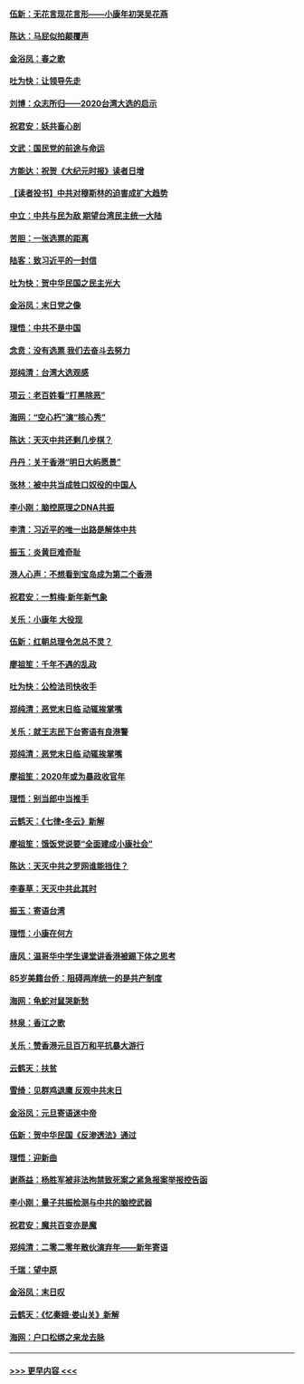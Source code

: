 #### [伍新：无花言现花言形——小康年初哭吴花燕](../pages/nsc993/n11800044.md?t=01180101) 
#### [陈达：马屁似拍颠覆声](../pages/nsc993/n11800010.md?t=01180101) 
#### [金浴凤：春之歌](../pages/nsc993/n11797687.md?t=01180101) 
#### [吐为快：让领导先走](../pages/nsc993/n11797512.md?t=01180101) 
#### [刘博：众志所归——2020台湾大选的启示](../pages/nsc993/n11796878.md?t=01180101) 
#### [祝君安：妖共畜心剖](../pages/nsc993/n11794273.md?t=01180101) 
#### [文武：国民党的前途与命运](../pages/nsc993/n11794198.md?t=01180101) 
#### [方能达：祝贺《大纪元时报》读者日增](../pages/nsc993/n11793807.md?t=01180101) 
#### [【读者投书】中共对穆斯林的迫害成扩大趋势](../pages/nsc993/n11791371.md?t=01180101) 
#### [中立：中共与民为敌 期望台湾民主统一大陆](../pages/nsc993/n11790392.md?t=01180101) 
#### [苦胆：一张选票的距离](../pages/nsc993/n11788914.md?t=01180101) 
#### [陆客：致习近平的一封信](../pages/nsc993/n11788867.md?t=01180101) 
#### [吐为快：贺中华民国之民主光大](../pages/nsc993/n11788618.md?t=01180101) 
#### [金浴凤：末日党之像](../pages/nsc993/n11787475.md?t=01180101) 
#### [理悟：中共不是中国](../pages/nsc993/n11787463.md?t=01180101) 
#### [念贲：没有选票  我们去奋斗去努力](../pages/nsc993/n11787398.md?t=01180101) 
#### [郑纯清：台湾大选观感](../pages/nsc993/n11786210.md?t=01180101) 
#### [项云：老百姓看“打黑除恶”](../pages/nsc993/n11785398.md?t=01180101) 
#### [海网：“空心朽”演“核心秀”](../pages/nsc993/n11783874.md?t=01180101) 
#### [陈达：天灭中共还剩几步棋？](../pages/nsc993/n11783719.md?t=01180101) 
#### [丹丹：关于香港“明日大屿愿景”](../pages/nsc993/n11783273.md?t=01180101) 
#### [张林：被中共当成牲口奴役的中国人](../pages/nsc993/n11782397.md?t=01180101) 
#### [李小刚：脑控原理之DNA共振](../pages/nsc993/n11780962.md?t=01180101) 
#### [李清：习近平的唯一出路是解体中共](../pages/nsc993/n11780866.md?t=01180101) 
#### [振玉：炎黄巨难奇耻](../pages/nsc993/n11779632.md?t=01180101) 
#### [港人心声：不想看到宝岛成为第二个香港](../pages/nsc993/n11778817.md?t=01180101) 
#### [祝君安：一剪梅‧新年新气象](../pages/nsc993/n11776340.md?t=01180101) 
#### [关乐：小康年 大役现](../pages/nsc993/n11774213.md?t=01180101) 
#### [伍新：红朝总理令怎总不灵？](../pages/nsc993/n11770813.md?t=01180101) 
#### [廖祖笙：千年不遇的乱政](../pages/nsc993/n11770373.md?t=01180101) 
#### [吐为快：公检法司快收手](../pages/nsc993/n11770359.md?t=01180101) 
#### [郑纯清：恶党末日临 动辄挨掌嘴](../pages/nsc993/n11769912.md?t=01180101) 
#### [关乐：就王志民下台寄语有良港警](../pages/nsc993/n11769903.md?t=01180101) 
#### [郑纯清：恶党末日临 动辄挨掌嘴](../pages/nsc993/n11769356.md?t=01180101) 
#### [廖祖笙：2020年或为暴政收官年](../pages/nsc993/n11768216.md?t=01180101) 
#### [理悟：别当郎中当推手](../pages/nsc993/n11768243.md?t=01180101) 
#### [云鹤天：《七律▪冬云》新解](../pages/nsc993/n11768204.md?t=01180101) 
#### [廖祖笙：饿饭党说要“全面建成小康社会”](../pages/nsc993/n11767482.md?t=01180101) 
#### [陈达：天灭中共之罗网谁能挡住？](../pages/nsc993/n11767465.md?t=01180101) 
#### [李春草：天灭中共此其时](../pages/nsc993/n11767452.md?t=01180101) 
#### [振玉：寄语台湾](../pages/nsc993/n11767432.md?t=01180101) 
#### [理悟：小康在何方](../pages/nsc993/n11767394.md?t=01180101) 
#### [唐风：温哥华中学生课堂讲香港被踢下体之思考](../pages/nsc993/n11766848.md?t=01180101) 
#### [85岁美籍台侨：阻碍两岸统一的是共产制度](../pages/nsc993/n11765043.md?t=01180101) 
#### [海网：龟蛇对鼠哭新愁](../pages/nsc993/n11764895.md?t=01180101) 
#### [林泉：香江之歌](../pages/nsc993/n11764415.md?t=01180101) 
#### [关乐：赞香港元旦百万和平抗暴大游行](../pages/nsc993/n11764382.md?t=01180101) 
#### [云鹤天：扶贫](../pages/nsc993/n11764245.md?t=01180101) 
#### [雪绮：见群鸡退鹰  反观中共末日](../pages/nsc993/n11762112.md?t=01180101) 
#### [金浴凤：元旦寄语迷中帝](../pages/nsc993/n11761788.md?t=01180101) 
#### [伍新：贺中华民国《反渗透法》通过](../pages/nsc993/n11761994.md?t=01180101) 
#### [理悟：迎新曲](../pages/nsc993/n11761152.md?t=01180101) 
#### [谢燕益：杨胜军被非法拘禁致死案之紧急报案举报控告函](../pages/nsc993/n11756134.md?t=01180101) 
#### [李小刚：量子共振检测与中共的脑控武器](../pages/nsc993/n11754518.md?t=01180101) 
#### [祝君安：魔共百变亦是魔](../pages/nsc993/n11754469.md?t=01180101) 
#### [郑纯清：二零二零年散伙演弃年——新年寄语](../pages/nsc993/n11754195.md?t=01180101) 
#### [千瑞：望中原](../pages/nsc993/n11754159.md?t=01180101) 
#### [金浴凤：末日叹](../pages/nsc993/n11752359.md?t=01180101) 
#### [云鹤天：《忆秦娥‧娄山关》新解](../pages/nsc993/n11752348.md?t=01180101) 
#### [海网：户口松绑之来龙去脉](../pages/nsc993/n11752328.md?t=01180101) 

----
#### [ >>> 更早内容 <<< ](../indexes/nsc993-earlier.md)
